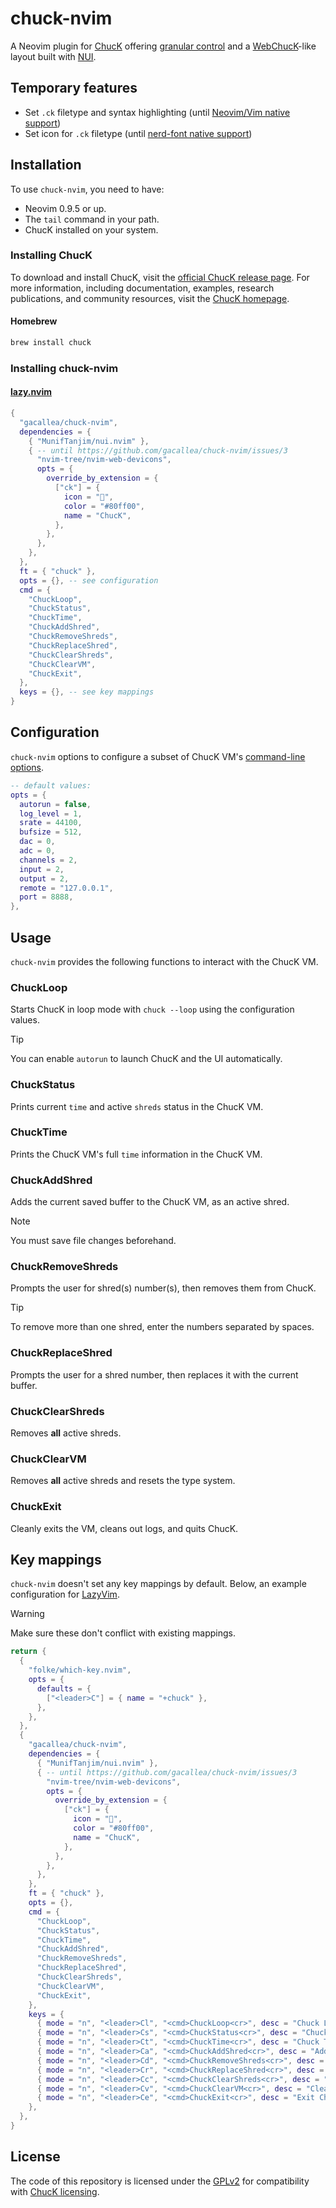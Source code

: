 # chuck-nvim

A Neovim plugin for [ChucK](http://chuck.stanford.edu/) offering [granular
control](#usage) and a [WebChucK](https://chuck.cs.princeton.edu/ide/)-like
layout built with [NUI](https://github.com/MunifTanjim/nui.nvim).

## Temporary features

- Set `.ck` filetype and syntax highlighting (until [Neovim/Vim native
support](https://github.com/gacallea/chuck-nvim/issues/7))
- Set icon for `.ck` filetype (until [nerd-font native
support](https://github.com/gacallea/chuck-nvim/issues/3))

## Installation

To use `chuck-nvim`, you need to have:

- Neovim 0.9.5 or up.
- The `tail` command in your path.
- ChucK installed on your system.

### Installing ChucK

To download and install ChucK, visit the [official ChucK release
page](https://chuck.stanford.edu/release/). For more information, including
documentation, examples, research publications, and community resources, visit
the [ChucK homepage](https://chuck.stanford.edu/).

#### Homebrew

```bash
brew install chuck
```

### Installing chuck-nvim

#### [lazy.nvim](https://github.com/folke/lazy.nvim)

```lua
{
  "gacallea/chuck-nvim",
  dependencies = {
    { "MunifTanjim/nui.nvim" },
    { -- until https://github.com/gacallea/chuck-nvim/issues/3
      "nvim-tree/nvim-web-devicons",
      opts = {
        override_by_extension = {
          ["ck"] = {
            icon = "󰧚",
            color = "#80ff00",
            name = "ChucK",
          },
        },
      },
    },
  },
  ft = { "chuck" },
  opts = {}, -- see configuration
  cmd = {
    "ChuckLoop",
    "ChuckStatus",
    "ChuckTime",
    "ChuckAddShred",
    "ChuckRemoveShreds",
    "ChuckReplaceShred",
    "ChuckClearShreds",
    "ChuckClearVM",
    "ChuckExit",
  },
  keys = {}, -- see key mappings
}
```

## Configuration

`chuck-nvim` options to configure a subset of ChucK VM's [command-line
options](https://ccrma.stanford.edu/software/chuck/doc/program/options.html).

```lua
-- default values:
opts = {
  autorun = false,
  log_level = 1,
  srate = 44100,
  bufsize = 512,
  dac = 0,
  adc = 0,
  channels = 2,
  input = 2,
  output = 2,
  remote = "127.0.0.1",
  port = 8888,
},
```

## Usage

`chuck-nvim` provides the following functions to interact with the ChucK VM.

### ChuckLoop

Starts ChucK in loop mode with `chuck --loop` using the configuration values.

> [!TIP]
> You can enable `autorun` to launch ChucK and the UI automatically.

### ChuckStatus

Prints current `time` and active `shreds` status in the ChucK VM.

### ChuckTime

Prints the ChucK VM's full `time` information in the ChucK VM.

### ChuckAddShred

Adds the current saved buffer to the ChucK VM, as an active shred.

> [!NOTE]
> You must save file changes beforehand.

### ChuckRemoveShreds

Prompts the user for shred(s) number(s), then removes them from ChucK.

> [!TIP]
> To remove more than one shred, enter the numbers separated by spaces.

### ChuckReplaceShred

Prompts the user for a shred number, then replaces it with the current buffer.

### ChuckClearShreds

Removes **all** active shreds.

### ChuckClearVM

Removes **all** active shreds and resets the type system.

### ChuckExit

Cleanly exits the VM, cleans out logs, and quits ChucK.

## Key mappings

`chuck-nvim` doesn't set any key mappings by default. Below, an example
configuration for [LazyVim](https://www.lazyvim.org).

> [!WARNING]
> Make sure these don't conflict with existing mappings.

```lua
return {
  {
    "folke/which-key.nvim",
    opts = {
      defaults = {
        ["<leader>C"] = { name = "+chuck" },
      },
    },
  },
  {
    "gacallea/chuck-nvim",
    dependencies = {
      { "MunifTanjim/nui.nvim" },
      { -- until https://github.com/gacallea/chuck-nvim/issues/3
        "nvim-tree/nvim-web-devicons",
        opts = {
          override_by_extension = {
            ["ck"] = {
              icon = "󰧚",
              color = "#80ff00",
              name = "ChucK",
            },
          },
        },
      },
    },
    ft = { "chuck" },
    opts = {},
    cmd = {
      "ChuckLoop",
      "ChuckStatus",
      "ChuckTime",
      "ChuckAddShred",
      "ChuckRemoveShreds",
      "ChuckReplaceShred",
      "ChuckClearShreds",
      "ChuckClearVM",
      "ChuckExit",
    },
    keys = {
      { mode = "n", "<leader>Cl", "<cmd>ChuckLoop<cr>", desc = "Chuck Loop" },
      { mode = "n", "<leader>Cs", "<cmd>ChuckStatus<cr>", desc = "Chuck Status" },
      { mode = "n", "<leader>Ct", "<cmd>ChuckTime<cr>", desc = "Chuck Time" },
      { mode = "n", "<leader>Ca", "<cmd>ChuckAddShred<cr>", desc = "Add Shred" },
      { mode = "n", "<leader>Cd", "<cmd>ChuckRemoveShreds<cr>", desc = "Remove Shred(s)" },
      { mode = "n", "<leader>Cr", "<cmd>ChuckReplaceShred<cr>", desc = "Replace Shred" },
      { mode = "n", "<leader>Cc", "<cmd>ChuckClearShreds<cr>", desc = "Clear Shreds" },
      { mode = "n", "<leader>Cv", "<cmd>ChuckClearVM<cr>", desc = "Clear VM" },
      { mode = "n", "<leader>Ce", "<cmd>ChuckExit<cr>", desc = "Exit ChucK" },
    },
  },
}
```

## License

The code of this repository is licensed under the [GPLv2](./LICENSE) for
compatibility with [ChucK
licensing](https://github.com/ccrma/chuck/blob/main/LICENSE).
